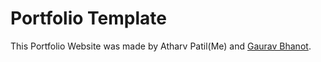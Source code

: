 # Portfolio Template
This Portfolio Website was made by  Atharv Patil(Me) and [Gaurav Bhanot](https://github.com/gb07bh).<br><br>


